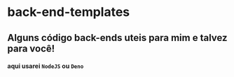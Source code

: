 # back-end-templates
## Alguns código back-ends uteis para mim e talvez para você!
#### aqui usarei `NodeJS` ou `Deno`
